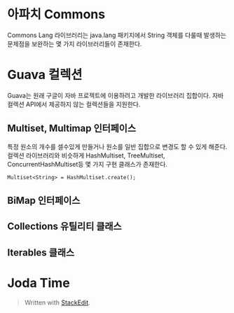 # 아파치 Commons

Commons Lang 라이브러리는 java.lang 패키지에서 String 객체를 다룰때 발생하는 문제점을 보완하는 몇 가지 라이브러리들이 존재한다. 

# Guava 컬렉션

Guava는 원래 구글이 자바 프로젝트에 이용하려고 개발한 라이브러리 집합이다. 자바 컬렉션 API에서 제공하지 않는 컬렉션들을 지원한다. 

## Multiset, Multimap 인터페이스

특정 원소의 개수를 셀수있게 만들거나 원소를 일반 집합으로 변경도 할 수 있게 해준다.  컬렉션 라이브러리와 비슷하게 HashMultiset, TreeMultiset, ConcurrentHashMultiset등 몇 가지 구현 클래스가 존재한다.

```
Multiset<String> = HashMultiset.create();

```




## BiMap 인터페이스

## Collections 유틸리티 클래스

## Iterables 클래스

# Joda Time



> Written with [StackEdit](https://stackedit.io/).
<!--stackedit_data:
eyJoaXN0b3J5IjpbODc2OTM1MjI4LC0xMzcwODAxMjE3LDIxMz
k5MjgzNywxMzY5NjU3ODkwLC0xMzYzMDgxMDkwXX0=
-->